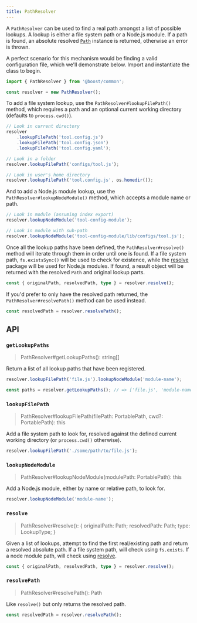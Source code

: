 ```yaml
---
title: PathResolver
---
```


A `PathResolver` can be used to find a real path amongst a list of possible lookups. A lookup is
either a file system path or a Node.js module. If a path is found, an absolute resolved
[`Path`](./path.md) instance is returned, otherwise an error is thrown.

A perfect scenario for this mechanism would be finding a valid configuration file, which we'll
demonstrate below. Import and instantiate the class to begin.

```ts
import { PathResolver } from '@boost/common';

const resolver = new PathResolver();
```

To add a file system lookup, use the `PathResolver#lookupFilePath()` method, which requires a path
and an optional current working directory (defaults to `process.cwd()`).

```ts
// Look in current directory
resolver
	.lookupFilePath('tool.config.js')
	.lookupFilePath('tool.config.json')
	.lookupFilePath('tool.config.yaml');

// Look in a folder
resolver.lookupFilePath('configs/tool.js');

// Look in user's home directory
resolver.lookupFilePath('tool.config.js', os.homedir());
```

And to add a Node.js module lookup, use the `PathResolver#lookupNodeModule()` method, which accepts
a module name or path.

```ts
// Look in module (assuming index export)
resolver.lookupNodeModule('tool-config-module');

// Look in module with sub-path
resolver.lookupNodeModule('tool-config-module/lib/configs/tool.js');
```

Once all the lookup paths have been defined, the `PathResolver#resolve()` method will iterate
through them in order until one is found. If a file system path, `fs.existsSync()` will be used to
check for existence, while the [resolve](https://www.npmjs.com/package/resolve) package will be used
for Node.js modules. If found, a result object will be returned with the resolved `Path` and
original lookup parts.

```ts
const { originalPath, resolvedPath, type } = resolver.resolve();
```

If you'd prefer to only have the resolved path returned, the `PathResolver#resolvePath()` method can
be used instead.

```ts
const resolvedPath = resolver.resolvePath();
```

## API

### `getLookupPaths`

> PathResolver#getLookupPaths(): string[]

Return a list of all lookup paths that have been registered.

```ts
resolver.lookupFilePath('file.js').lookupNodeModule('module-name');

const paths = resolver.getLookupPaths(); // => ['file.js', 'module-name']
```

### `lookupFilePath`

> PathResolver#lookupFilePath(filePath: PortablePath, cwd?: PortablePath): this

Add a file system path to look for, resolved against the defined current working directory (or
`process.cwd()` otherwise).

```ts
resolver.lookupFilePath('./some/path/to/file.js');
```

### `lookupNodeModule`

> PathResolver#lookupNodeModule(modulePath: PortablePath): this

Add a Node.js module, either by name or relative path, to look for.

```ts
resolver.lookupNodeModule('module-name');
```

### `resolve`

> PathResolver#resolve(): { originalPath: Path; resolvedPath: Path; type: LookupType; }

Given a list of lookups, attempt to find the first real/existing path and return a resolved absolute
path. If a file system path, will check using `fs.exists`. If a node module path, will check using
[resolve](https://www.npmjs.com/package/resolve).

```ts
const { originalPath, resolvedPath, type } = resolver.resolve();
```

### `resolvePath`

> PathResolver#resolvePath(): Path

Like `resolve()` but only returns the resolved path.

```ts
const resolvedPath = resolver.resolvePath();
```
